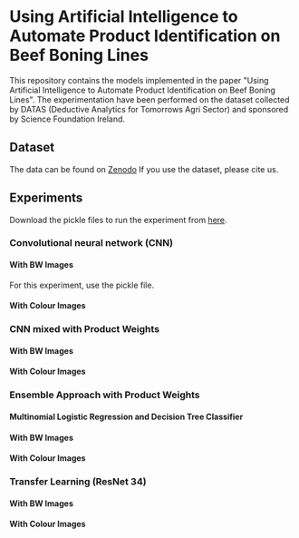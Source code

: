 # Using Artificial Intelligence to Automate Product Identification on Beef Boning Lines

This repository contains the models implemented in the paper "Using Artificial Intelligence to Automate Product Identification on Beef Boning Lines". The experimentation have been performed on the dataset collected by DATAS (Deductive Analytics for Tomorrows Agri Sector) and sponsored by Science Foundation Ireland.

## Dataset
The data can be found on [Zenodo](https://zenodo.org/record/4704391#.YH6pN-hKhPY)
If you use the dataset, please cite us.

## Experiments
Download the pickle files to run the experiment from [here](https://drive.google.com/drive/folders/1mUXsuGZeMkACrbWEE_vcVECS1HlAI28y?usp=sharing).

### Convolutional neural network (CNN)
#### With BW Images
For this experiment, use the pickle file.

#### With Colour Images

### CNN mixed with Product Weights
#### With BW Images

#### With Colour Images

### Ensemble Approach with Product Weights
#### Multinomial Logistic Regression and Decision Tree Classifier

#### With BW Images

#### With Colour Images

### Transfer Learning (ResNet 34)
#### With BW Images

#### With Colour Images
